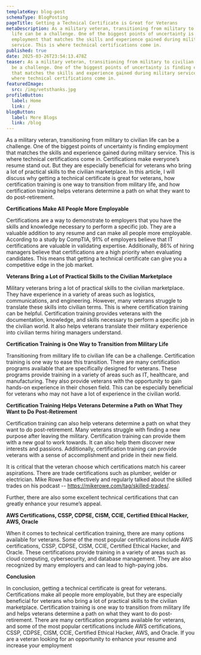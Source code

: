 ```yaml
---
templateKey: blog-post
schemaType: BlogPosting
pageTitle: Getting a Technical Certificate is Great for Veterans
metaDescription: As a military veteran, transitioning from military to civilian
  life can be a challenge. One of the biggest points of uncertainty is finding
  employment that matches the skills and experience gained during military
  service. This is where technical certifications come in.
published: true
date: 2025-03-26T23:54:13.478Z
teaser: As a military veteran, transitioning from military to civilian life can
  be a challenge. One of the biggest points of uncertainty is finding employment
  that matches the skills and experience gained during military service. This is
  where technical certifications come in.
featuredImage:
  src: /img/vetsthanks.jpg
profileButton:
  label: Home
  link: /
blogButton:
  label: More Blogs
  link: /blog
---
```

As a military veteran, transitioning from military to civilian life can be a challenge. One of the biggest points of uncertainty is finding employment that matches the skills and experience gained during military service. This is where technical certifications come in. Certifications make everyone’s resume stand out. But they are especially beneficial for veterans who bring a lot of practical skills to the civilian marketplace. In this article, I will discuss why getting a technical certificate is great for veterans, how certification training is one way to transition from military life, and how certification training helps veterans determine a path on what they want to do post-retirement.

**Certifications Make All People More Employable**

Certifications are a way to demonstrate to employers that you have the skills and knowledge necessary to perform a specific job. They are a valuable addition to any resume and can make all people more employable. According to a study by CompTIA, 91% of employers believe that IT certifications are valuable in validating expertise. Additionally, 86% of hiring managers believe that certifications are a high priority when evaluating candidates. This means that getting a technical certificate can give you a competitive edge in the job market.

**Veterans Bring a Lot of Practical Skills to the Civilian Marketplace**

Military veterans bring a lot of practical skills to the civilian marketplace. They have experience in a variety of areas such as logistics, communications, and engineering. However, many veterans struggle to translate these skills into civilian terms. This is where certification training can be helpful. Certification training provides veterans with the documentation, knowledge, and skills necessary to perform a specific job in the civilian world. It also helps veterans translate their military experience into civilian terms hiring managers understand.

**Certification Training is One Way to Transition from Military Life**

Transitioning from military life to civilian life can be a challenge. Certification training is one way to ease this transition. There are many certification programs available that are specifically designed for veterans. These programs provide training in a variety of areas such as IT, healthcare, and manufacturing. They also provide veterans with the opportunity to gain hands-on experience in their chosen field. This can be especially beneficial for veterans who may not have a lot of experience in the civilian world.

**Certification Training Helps Veterans Determine a Path on What They Want to Do Post-Retirement**

Certification training can also help veterans determine a path on what they want to do post-retirement. Many veterans struggle with finding a new purpose after leaving the military. Certification training can provide them with a new goal to work towards. It can also help them discover new interests and passions. Additionally, certification training can provide veterans with a sense of accomplishment and pride in their new field.

It is critical that the veteran choose which certifications match his career aspirations. There are trade certifications such as plumber, welder or electrician. Mike Rowe has effectively and regularly talked about the skilled trades on his podcast -- <https://mikerowe.com/tag/skilled-trades/>.

Further, there are also some excellent technical certifications that can greatly enhance your resume’s appeal.

**AWS Certifications, CSSP, CDPSE, CISM, CCIE, Certified Ethical Hacker, AWS, Oracle**

When it comes to technical certification training, there are many options available for veterans. Some of the most popular certifications include AWS certifications, CSSP, CDPSE, CISM, CCIE, Certified Ethical Hacker, and Oracle. These certifications provide training in a variety of areas such as cloud computing, cybersecurity, and database management. They are also recognized by many employers and can lead to high-paying jobs.

**Conclusion**

In conclusion, getting a technical certificate is great for veterans. Certifications make all people more employable, but they are especially beneficial for veterans who bring a lot of practical skills to the civilian marketplace. Certification training is one way to transition from military life and helps veterans determine a path on what they want to do post-retirement. There are many certification programs available for veterans, and some of the most popular certifications include AWS certifications, CSSP, CDPSE, CISM, CCIE, Certified Ethical Hacker, AWS, and Oracle. If you are a veteran looking for an opportunity to enhance your resume and increase your employment

<!--EndFragment-->